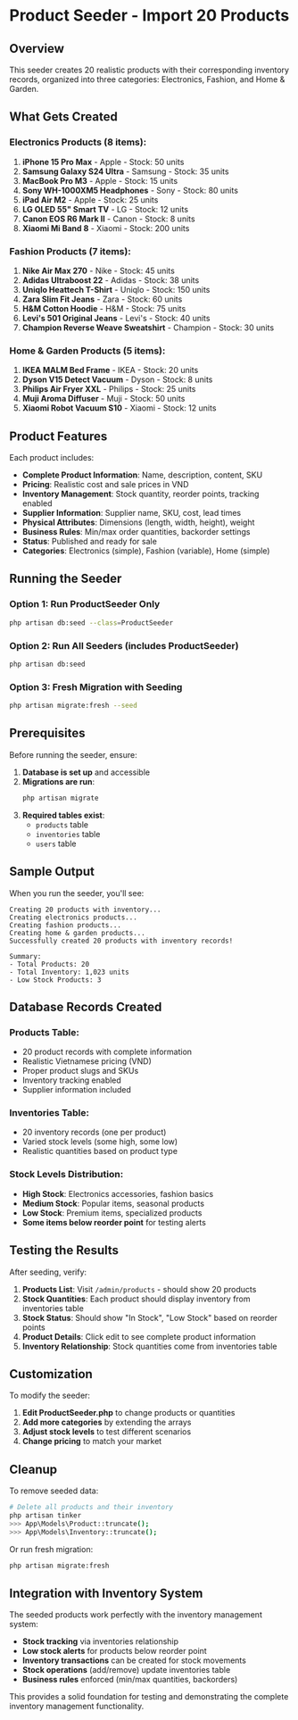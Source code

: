 # Product Seeder - Import 20 Products

## Overview
This seeder creates 20 realistic products with their corresponding inventory records, organized into three categories: Electronics, Fashion, and Home & Garden.

## What Gets Created

### Electronics Products (8 items):
1. **iPhone 15 Pro Max** - Apple - Stock: 50 units
2. **Samsung Galaxy S24 Ultra** - Samsung - Stock: 35 units  
3. **MacBook Pro M3** - Apple - Stock: 15 units
4. **Sony WH-1000XM5 Headphones** - Sony - Stock: 80 units
5. **iPad Air M2** - Apple - Stock: 25 units
6. **LG OLED 55" Smart TV** - LG - Stock: 12 units
7. **Canon EOS R6 Mark II** - Canon - Stock: 8 units
8. **Xiaomi Mi Band 8** - Xiaomi - Stock: 200 units

### Fashion Products (7 items):
1. **Nike Air Max 270** - Nike - Stock: 45 units
2. **Adidas Ultraboost 22** - Adidas - Stock: 38 units
3. **Uniqlo Heattech T-Shirt** - Uniqlo - Stock: 150 units
4. **Zara Slim Fit Jeans** - Zara - Stock: 60 units
5. **H&M Cotton Hoodie** - H&M - Stock: 75 units
6. **Levi's 501 Original Jeans** - Levi's - Stock: 40 units
7. **Champion Reverse Weave Sweatshirt** - Champion - Stock: 30 units

### Home & Garden Products (5 items):
1. **IKEA MALM Bed Frame** - IKEA - Stock: 20 units
2. **Dyson V15 Detect Vacuum** - Dyson - Stock: 8 units
3. **Philips Air Fryer XXL** - Philips - Stock: 25 units
4. **Muji Aroma Diffuser** - Muji - Stock: 50 units
5. **Xiaomi Robot Vacuum S10** - Xiaomi - Stock: 12 units

## Product Features

Each product includes:
- **Complete Product Information**: Name, description, content, SKU
- **Pricing**: Realistic cost and sale prices in VND
- **Inventory Management**: Stock quantity, reorder points, tracking enabled
- **Supplier Information**: Supplier name, SKU, cost, lead times
- **Physical Attributes**: Dimensions (length, width, height), weight
- **Business Rules**: Min/max order quantities, backorder settings
- **Status**: Published and ready for sale
- **Categories**: Electronics (simple), Fashion (variable), Home (simple)

## Running the Seeder

### Option 1: Run ProductSeeder Only
```bash
php artisan db:seed --class=ProductSeeder
```

### Option 2: Run All Seeders (includes ProductSeeder)
```bash
php artisan db:seed
```

### Option 3: Fresh Migration with Seeding
```bash
php artisan migrate:fresh --seed
```

## Prerequisites

Before running the seeder, ensure:

1. **Database is set up** and accessible
2. **Migrations are run**:
   ```bash
   php artisan migrate
   ```
3. **Required tables exist**:
   - `products` table
   - `inventories` table  
   - `users` table

## Sample Output

When you run the seeder, you'll see:
```
Creating 20 products with inventory...
Creating electronics products...
Creating fashion products...
Creating home & garden products...
Successfully created 20 products with inventory records!

Summary:
- Total Products: 20
- Total Inventory: 1,023 units
- Low Stock Products: 3
```

## Database Records Created

### Products Table:
- 20 product records with complete information
- Realistic Vietnamese pricing (VND)
- Proper product slugs and SKUs
- Inventory tracking enabled
- Supplier information included

### Inventories Table:
- 20 inventory records (one per product)
- Varied stock levels (some high, some low)
- Realistic quantities based on product type

### Stock Levels Distribution:
- **High Stock**: Electronics accessories, fashion basics
- **Medium Stock**: Popular items, seasonal products  
- **Low Stock**: Premium items, specialized products
- **Some items below reorder point** for testing alerts

## Testing the Results

After seeding, verify:

1. **Products List**: Visit `/admin/products` - should show 20 products
2. **Stock Quantities**: Each product should display inventory from inventories table
3. **Stock Status**: Should show "In Stock", "Low Stock" based on reorder points
4. **Product Details**: Click edit to see complete product information
5. **Inventory Relationship**: Stock quantities come from inventories table

## Customization

To modify the seeder:

1. **Edit ProductSeeder.php** to change products or quantities
2. **Add more categories** by extending the arrays
3. **Adjust stock levels** to test different scenarios
4. **Change pricing** to match your market

## Cleanup

To remove seeded data:
```bash
# Delete all products and their inventory
php artisan tinker
>>> App\Models\Product::truncate();
>>> App\Models\Inventory::truncate();
```

Or run fresh migration:
```bash
php artisan migrate:fresh
```

## Integration with Inventory System

The seeded products work perfectly with the inventory management system:
- **Stock tracking** via inventories relationship
- **Low stock alerts** for products below reorder point
- **Inventory transactions** can be created for stock movements
- **Stock operations** (add/remove) update inventories table
- **Business rules** enforced (min/max quantities, backorders)

This provides a solid foundation for testing and demonstrating the complete inventory management functionality.
